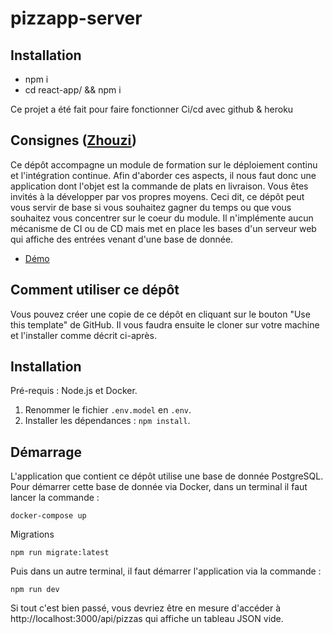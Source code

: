 # pizzapp-server


## Installation

- npm i
- cd react-app/ && npm i

Ce projet a été fait pour faire fonctionner Ci/cd avec github & heroku


## Consignes ([Zhouzi](https://github.com/Zhouzi/pizzapp))


Ce dépôt accompagne un module de formation sur le déploiement continu et l'intégration continue.
Afin d'aborder ces aspects, il nous faut donc une application dont l'objet est la commande de plats en livraison.
Vous êtes invités à la développer par vos propres moyens.
Ceci dit, ce dépôt peut vous servir de base si vous souhaitez gagner du temps ou que vous souhaitez vous concentrer sur le coeur du module.
Il n'implémente aucun mécanisme de CI ou de CD mais met en place les bases d'un serveur web qui affiche des entrées venant d'une base de donnée.

- [Démo](https://pizzapp-server.herokuapp.com/api/pizzas)

## Comment utiliser ce dépôt

Vous pouvez créer une copie de ce dépôt en cliquant sur le bouton "Use this template" de GitHub.
Il vous faudra ensuite le cloner sur votre machine et l'installer comme décrit ci-après.

## Installation

Pré-requis : Node.js et Docker.

1. Renommer le fichier `.env.model` en `.env`.
2. Installer les dépendances : `npm install`.

## Démarrage

L'application que contient ce dépôt utilise une base de donnée PostgreSQL.
Pour démarrer cette base de donnée via Docker, dans un terminal il faut lancer la commande :

```
docker-compose up
```

Migrations

```
npm run migrate:latest
```

Puis dans un autre terminal, il faut démarrer l'application via la commande :

```
npm run dev
```

Si tout c'est bien passé, vous devriez être en mesure d'accéder à http://localhost:3000/api/pizzas qui affiche un tableau JSON vide.
